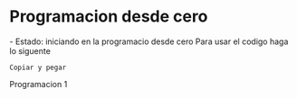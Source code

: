 <h1>Programacion desde cero</h1>
- Estado: iniciando en la programacio desde cero
Para usar el codigo haga lo siguente 

``` Copiar y pegar ```

Programacion 1
